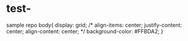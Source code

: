 # test-
sample repo 
body{
  display: grid;
  /* align-items: center;
  justify-content: center;
  align-content: center; */
  background-color: #FFBDA2;
}
